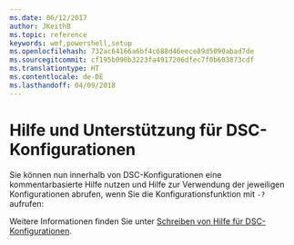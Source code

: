 ```yaml
---
ms.date: 06/12/2017
author: JKeithB
ms.topic: reference
keywords: wmf,powershell,setup
ms.openlocfilehash: 732ac64166a6bf4c688d46eece89d5090abad7de
ms.sourcegitcommit: cf195b090b3223fa4917206dfec7f0b603873cdf
ms.translationtype: HT
ms.contentlocale: de-DE
ms.lasthandoff: 04/09/2018
---
```

# <a name="help-support-for-dsc-configurations"></a>Hilfe und Unterstützung für DSC-Konfigurationen

Sie können nun innerhalb von DSC-Konfigurationen eine kommentarbasierte Hilfe nutzen und Hilfe zur Verwendung der jeweiligen Konfigurationen abrufen, wenn Sie die Konfigurationsfunktion mit `-?` aufrufen:

Weitere Informationen finden Sie unter [Schreiben von Hilfe für DSC-Konfigurationen](https://msdn.microsoft.com/powershell/dsc/confighelp).